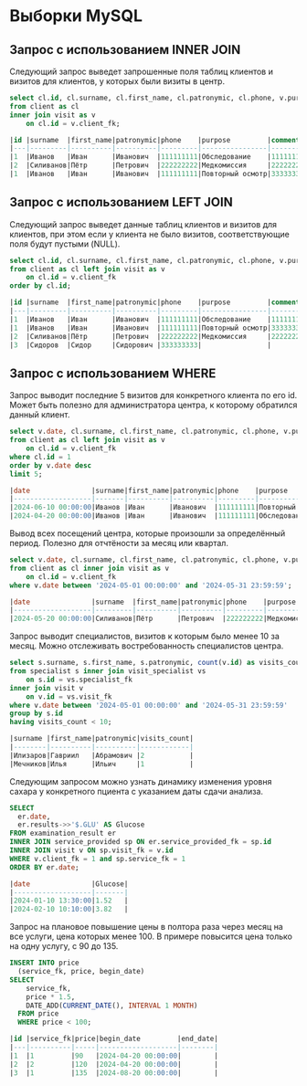 # Выборки MySQL
## Запрос с использованием INNER JOIN

Следующий запрос выведет запрошенные поля таблиц клиентов и визитов для клиентов, у которых были визиты в центр.

```sql
select cl.id, cl.surname, cl.first_name, cl.patronymic, cl.phone, v.purpose, v.comment
from client as cl 
inner join visit as v
    on cl.id = v.client_fk;

|id |surname  |first_name|patronymic|phone    |purpose         |comment  |
|---|---------|----------|----------|---------|----------------|---------|
|1  |Иванов   |Иван      |Иванович  |111111111|Обследование    |111111111|
|2  |Силиванов|Пётр      |Петрович  |222222222|Медкомиссия     |222222222|
|1  |Иванов   |Иван      |Иванович  |111111111|Повторный осмотр|333333333|
```

## Запрос с использованием LEFT JOIN

Следующий запрос выведет данные таблиц клиентов и визитов для клиентов, при этом если у клиента не было визитов, соответствующие поля будут пустыми (NULL).


```sql
select cl.id, cl.surname, cl.first_name, cl.patronymic, cl.phone, v.purpose, v.comment
from client as cl left join visit as v
    on cl.id = v.client_fk
order by cl.id;

|id |surname  |first_name|patronymic|phone    |purpose         |comment  |
|---|---------|----------|----------|---------|----------------|---------|
|1  |Иванов   |Иван      |Иванович  |111111111|Обследование    |111111111|
|1  |Иванов   |Иван      |Иванович  |111111111|Повторный осмотр|333333333|
|2  |Силиванов|Пётр      |Петрович  |222222222|Медкомиссия     |222222222|
|3  |Сидоров  |Сидор     |Сидорович |333333333|                |         |

```

## Запрос с использованием WHERE

Запрос выводит последние 5 визитов для конкретного клиента по его id. Может быть полезно для администратора центра, к которому обратился данный клиент.

```sql
select v.date, cl.surname, cl.first_name, cl.patronymic, cl.phone, v.purpose, v.comment
from client as cl left join visit as v
    on cl.id = v.client_fk
where cl.id = 1
order by v.date desc
limit 5;

|date               |surname|first_name|patronymic|phone    |purpose         |comment  |
|-------------------|-------|----------|----------|---------|----------------|---------|
|2024-06-10 00:00:00|Иванов |Иван      |Иванович  |111111111|Повторный осмотр|333333333|
|2024-04-20 00:00:00|Иванов |Иван      |Иванович  |111111111|Обследование    |111111111|


```

Вывод всех посещений центра, которые произошли за определённый период. Полезно для отчтёности за месяц или квартал.

```sql
select v.date, cl.surname, cl.first_name, cl.patronymic, cl.phone, v.purpose, v.comment
from client as cl inner join visit as v
    on cl.id = v.client_fk 
where v.date between '2024-05-01 00:00:00' and '2024-05-31 23:59:59';

|date               |surname  |first_name|patronymic|phone    |purpose    |comment  |
|-------------------|---------|----------|----------|---------|-----------|---------|
|2024-05-20 00:00:00|Силиванов|Пётр      |Петрович  |222222222|Медкомиссия|222222222|

```

Запрос выводит специалистов, визитов к которым было менее 10 за месяц. Можно отслеживать востребованность специалистов центра.

```sql
select s.surname, s.first_name, s.patronymic, count(v.id) as visits_count
from specialist s inner join visit_specialist vs
    on s.id = vs.specialist_fk 
inner join visit v
	on v.id = vs.visit_fk
where v.date between '2024-05-01 00:00:00' and '2024-05-31 23:59:59'
group by s.id
having visits_count < 10;

|surname |first_name|patronymic|visits_count|
|--------|----------|----------|------------|
|Илизаров|Гавриил   |Абрамович |2           |
|Мечников|Илья      |Ильич     |1           |

```

Следующим запросом можно узнать динамику изменения уровня сахара у конкретного пциента с указанием даты сдачи анализа.

```sql
SELECT
  er.date,
  er.results->>'$.GLU' AS Glucose
FROM examination_result er
INNER JOIN service_provided sp ON er.service_provided_fk = sp.id
INNER JOIN visit v ON sp.visit_fk = v.id
WHERE v.client_fk = 1 and sp.service_fk = 1
ORDER BY er.date;

|date               |Glucose|
|-------------------|-------|
|2024-01-10 13:30:00|1.52   |
|2024-02-10 10:10:00|3.82   |

```

Запрос на плановое повышение цены в полтора раза через месяц на все услуги, цена которых менее 100. В примере повысится цена только на одну услугу, с 90 до 135.

```sql
INSERT INTO price 
  (service_fk, price, begin_date)
SELECT
    service_fk,
    price * 1.5,
    DATE_ADD(CURRENT_DATE(), INTERVAL 1 MONTH)
  FROM price
  WHERE price < 100;

|id |service_fk|price|begin_date         |end_date|
|---|----------|-----|-------------------|--------|
|1  |1         |90   |2024-04-20 00:00:00|        |
|2  |2         |120  |2024-04-20 00:00:00|        |
|3  |1         |135  |2024-08-20 00:00:00|        |

```